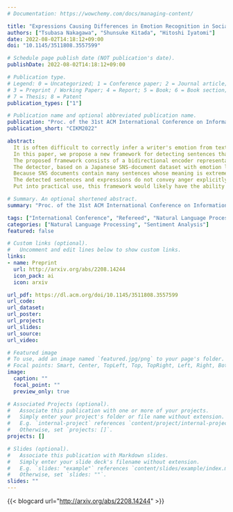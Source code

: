 ```yaml
---
# Documentation: https://wowchemy.com/docs/managing-content/

title: "Expressions Causing Differences in Emotion Recognition in Social Networking Service Documents"
authors: ["Tsubasa Nakagawa", "Shunsuke Kitada", "Hitoshi Iyatomi"]
date: 2022-08-02T14:18:12+09:00
doi: "10.1145/3511808.3557599"

# Schedule page publish date (NOT publication's date).
publishDate: 2022-08-02T14:18:12+09:00

# Publication type.
# Legend: 0 = Uncategorized; 1 = Conference paper; 2 = Journal article;
# 3 = Preprint / Working Paper; 4 = Report; 5 = Book; 6 = Book section;
# 7 = Thesis; 8 = Patent
publication_types: ["1"]

# Publication name and optional abbreviated publication name.
publication: "Proc. of the 31st ACM International Conference on Information & Knowledge Management"
publication_short: "CIKM2022"

abstract: 
  It is often difficult to correctly infer a writer's emotion from text exchanged online, and differences in recognition between writers and readers can be problematic.
  In this paper, we propose a new framework for detecting sentences that create differences in emotion recognition between the writer and the reader and for detecting the kinds of expressions that cause such differences.
  The proposed framework consists of a bidirectional encoder representations from transformers (BERT)-based detector that detects sentences causing differences in emotion recognition and an analysis that acquires expressions that characteristically appear in such sentences.
  The detector, based on a Japanese SNS-document dataset with emotion labels annotated by both the writer and three readers of the social networking service (SNS) documents, detected "hidden-anger sentences" with AUC = 0.772; these sentences gave rise to differences in the recognition of anger.
  Because SNS documents contain many sentences whose meaning is extremely difficult to interpret, by analyzing the sentences detected by this detector, we obtained several expressions that appear characteristically in hidden-anger sentences.
  The detected sentences and expressions do not convey anger explicitly, and it is difficult to infer the writer's anger, but if the implicit anger is pointed out, it becomes possible to guess why the writer is angry.
  Put into practical use, this framework would likely have the ability to mitigate problems based on misunderstandings.

# Summary. An optional shortened abstract.
summary: "Proc. of the 31st ACM International Conference on Information & Knowledge Management (CIKM2022)"

tags: ["International Conference", "Refereed", "Natural Language Processing", "International Publication"]
categories: ["Natural Language Processing", "Sentiment Analysis"]
featured: false

# Custom links (optional).
#   Uncomment and edit lines below to show custom links.
links:
- name: Preprint
  url: http://arxiv.org/abs/2208.14244
  icon_pack: ai
  icon: arxiv

url_pdf: https://dl.acm.org/doi/10.1145/3511808.3557599
url_code:
url_dataset:
url_poster:
url_project:
url_slides:
url_source:
url_video:

# Featured image
# To use, add an image named `featured.jpg/png` to your page's folder. 
# Focal points: Smart, Center, TopLeft, Top, TopRight, Left, Right, BottomLeft, Bottom, BottomRight.
image:
  caption: ""
  focal_point: ""
  preview_only: true

# Associated Projects (optional).
#   Associate this publication with one or more of your projects.
#   Simply enter your project's folder or file name without extension.
#   E.g. `internal-project` references `content/project/internal-project/index.md`.
#   Otherwise, set `projects: []`.
projects: []

# Slides (optional).
#   Associate this publication with Markdown slides.
#   Simply enter your slide deck's filename without extension.
#   E.g. `slides: "example"` references `content/slides/example/index.md`.
#   Otherwise, set `slides: ""`.
slides: ""
---
```


{{< blogcard url="http://arxiv.org/abs/2208.14244" >}}
